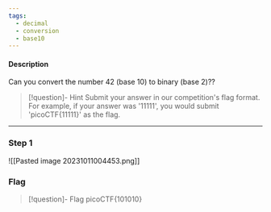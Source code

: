 ```yaml
---
tags:
  - decimal
  - conversion
  - base10
---
```

#### Description

Can you convert the number 42 (base 10) to binary (base 2)??

> [!question]- Hint
>Submit your answer in our competition's flag format. For example, if your answer was '11111', you would submit 'picoCTF{11111}' as the flag.

---

### Step 1
![[Pasted image 20231011004453.png]]


### Flag
> [!question]- Flag
> picoCTF{101010}








